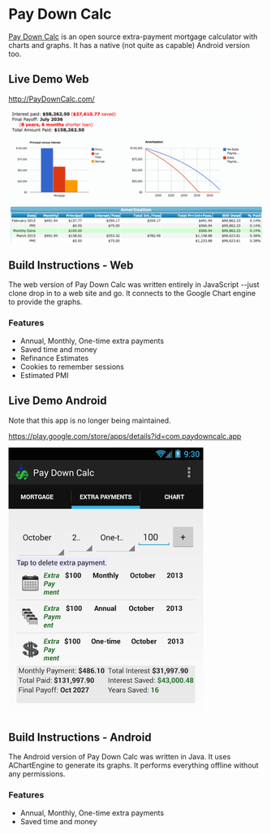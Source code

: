 # Pay Down Calc
[Pay Down Calc](http://paydowncalc.com)
 is an open source extra-payment mortgage calculator with charts and graphs. It has a native (not quite as capable) Android version too.

## Live Demo Web
http://PayDownCalc.com/

![Pay Down Calc screenshot for web](paydowncalcscreenshot.png)

## Build Instructions - Web

The web version of Pay Down Calc was written entirely in JavaScript --just clone drop in to a web site and go. It connects to the Google Chart engine to provide the graphs.


### Features

- Annual, Monthly, One-time extra payments
- Saved time and money
- Refinance Estimates
- Cookies to remember sessions
- Estimated PMI

## Live Demo Android

Note that this app is no longer being maintained. 

https://play.google.com/store/apps/details?id=com.paydowncalc.app



![screenshot for Android](nexus4screenshot2.png)


## Build Instructions - Android

The Android version of Pay Down Calc was written in Java. It uses AChartEngine to generate its graphs. It performs everything offline without any permissions.

### Features

- Annual, Monthly, One-time extra payments
- Saved time and money
